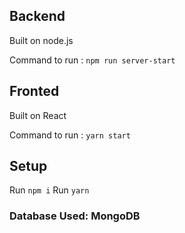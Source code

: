 ## Backend

Built on node.js

Command to run :  `npm run server-start`

## Fronted

Built on React

Command to run :  `yarn start`

## Setup

Run `npm i` 
Run `yarn`

### Database Used: MongoDB

